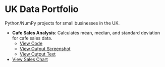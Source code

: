 # UK Data Portfolio

Python/NumPy projects for small businesses in the UK.

- **Cafe Sales Analysis**: Calculates mean, median, and standard deviation for cafe sales data.
  - [View Code](Cafe_Portfolio.py)
  - [View Output Screenshot](cafe_report.png)
  - [View Output Text](cafe_report.txt)
- [View Sales Chart](coffee_sales.png)




